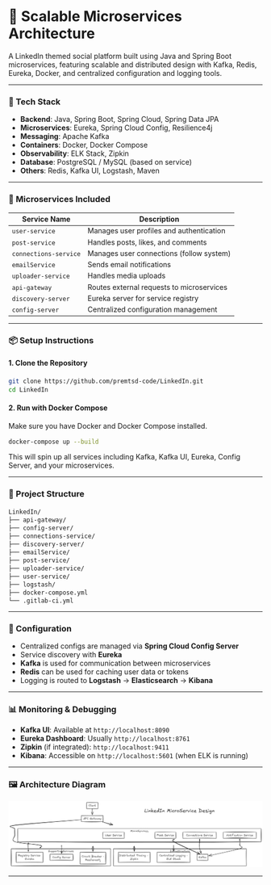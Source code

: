 # 📘 Scalable Microservices Architecture

A LinkedIn themed social platform built using Java and Spring Boot microservices, featuring scalable and distributed design with Kafka, Redis, Eureka, Docker, and centralized configuration and logging tools.

---

### 🚀 Tech Stack

- **Backend**: Java, Spring Boot, Spring Cloud, Spring Data JPA
- **Microservices**: Eureka, Spring Cloud Config, Resilience4j
- **Messaging**: Apache Kafka
- **Containers**: Docker, Docker Compose
- **Observability**: ELK Stack, Zipkin
- **Database**: PostgreSQL / MySQL (based on service)
- **Others**: Redis, Kafka UI, Logstash, Maven

---

### 🧩 Microservices Included

| Service Name         | Description                                  |
|----------------------|----------------------------------------------|
| `user-service`       | Manages user profiles and authentication     |
| `post-service`       | Handles posts, likes, and comments           |
| `connections-service`| Manages user connections (follow system)     |
| `emailService`       | Sends email notifications                    |
| `uploader-service`   | Handles media uploads                        |
| `api-gateway`        | Routes external requests to microservices    |
| `discovery-server`   | Eureka server for service registry           |
| `config-server`      | Centralized configuration management         |

---

### 📦 Setup Instructions

#### 1. Clone the Repository

```bash
git clone https://github.com/premtsd-code/LinkedIn.git
cd LinkedIn
```

#### 2. Run with Docker Compose

Make sure you have Docker and Docker Compose installed.

```bash
docker-compose up --build
```

This will spin up all services including Kafka, Kafka UI, Eureka, Config Server, and your microservices.

---

### 📂 Project Structure

```
LinkedIn/
├── api-gateway/
├── config-server/
├── connections-service/
├── discovery-server/
├── emailService/
├── post-service/
├── uploader-service/
├── user-service/
├── logstash/
├── docker-compose.yml
└── .gitlab-ci.yml
```

---

### 🔧 Configuration

- Centralized configs are managed via **Spring Cloud Config Server**
- Service discovery with **Eureka**
- **Kafka** is used for communication between microservices
- **Redis** can be used for caching user data or tokens
- Logging is routed to **Logstash** → **Elasticsearch** → **Kibana**

---

### 📊 Monitoring & Debugging

- **Kafka UI**: Available at `http://localhost:8090`
- **Eureka Dashboard**: Usually `http://localhost:8761`
- **Zipkin** (if integrated): `http://localhost:9411`
- **Kibana**: Accessible on `http://localhost:5601` (when ELK is running)

---

### 🖼 Architecture Diagram

![Architecture Diagram](./architecture-diagram.png)

---

